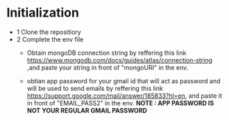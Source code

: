 # Initialization
- 1 Clone the repositiory
- 2 Complete the env file 
    - Obtain mongoDB connection string by reffering this link https://www.mongodb.com/docs/guides/atlas/connection-string ,and paste your string in front of "mongoURI" in the env.

    - obtian app password for your gmail id that will act as password and will be used to send emails by reffering this link https://support.google.com/mail/answer/185833?hl=en, and paste it in front of "EMAIL_PASS2" in the env.
    **NOTE : APP PASSWORD IS NOT YOUR REGULAR GMAIL PASSWORD** 